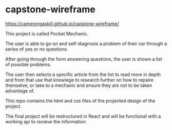 # capstone-wireframe

https://camerongaskill.github.io/capstone-wireframe/

This project is called Pocket Mechanic. 

The user is able to go on and self-diagnosis a problem of their car through a series of yes or no questions.

After going through the form answering questions, the user is shown a list of possible problems.

The user then selects a specific article from the list to read more in depth and from that use that knowlege
to research further on how to repaire themselve, or take to a mechanic and ensure they are not to be taken 
advantage of.

This repo contains the html and css files of the projected design of the project.

The final project will be restructured in React and will be functional with a working api to 
recieve the information.

